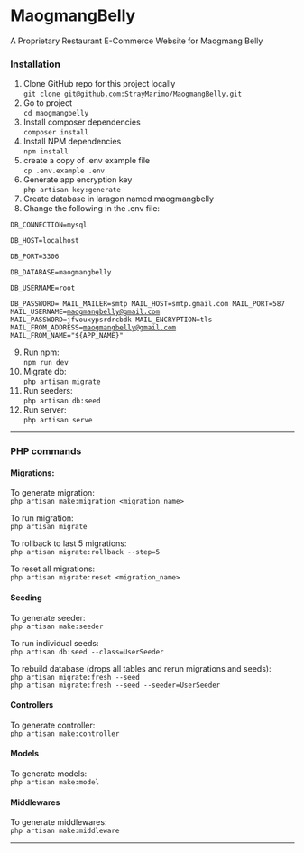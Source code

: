 # MaogmangBelly
A Proprietary Restaurant E-Commerce Website for Maogmang Belly
 
 
### Installation
1. Clone GitHub repo for this project locally   
<code>git clone git@github.com:StrayMarimo/MaogmangBelly.git</code>
2. Go to project  
 <code>cd maogmangbelly</code>  
3. Install composer dependencies  
 <code>composer install </code>
4. Install NPM dependencies  
<code>npm install </code>
5. create a copy of .env example file  
<code>cp .env.example .env </code>
6. Generate app encryption key  
<code>php artisan key:generate</code>
7. Create database in laragon named maogmangbelly
8. Change the following in the .env file:  

 <code>DB_CONNECTION=mysql  
  DB_HOST=localhost  
  DB_PORT=3306  
  DB_DATABASE=maogmangbelly  
  DB_USERNAME=root  
  DB_PASSWORD=
  MAIL_MAILER=smtp
  MAIL_HOST=smtp.gmail.com
  MAIL_PORT=587
  MAIL_USERNAME=maogmangbelly@gmail.com
  MAIL_PASSWORD=jfvouxypsrdrcbdk
  MAIL_ENCRYPTION=tls
  MAIL_FROM_ADDRESS=maogmangbelly@gmail.com
  MAIL_FROM_NAME="${APP_NAME}"
 </code>
 
  9. Run npm:  
  <code>npm run dev</code>  
  10. Migrate db:  
  <code>php artisan migrate</code> 
  11. Run seeders:  
  <code>php artisan db:seed</code>
  12. Run server:  
  <code>php artisan serve </code>
<hr>

### PHP commands
#### Migrations:
To generate migration:  
<code>php artisan make:migration <migration_name></code>

To run migration:  
<code>php artisan migrate</code>

To rollback to last 5 migrations:  
<code>php artisan migrate:rollback --step=5</code>

To reset all migrations:  
<code>php artisan migrate:reset <migration_name></code>

#### Seeding
To generate seeder:  
<code>php artisan make:seeder <SeederName></code>

To run individual seeds:  
<code>php artisan db:seed --class=UserSeeder</code>

To rebuild database (drops all tables and rerun migrations and seeds):  
<code>php artisan migrate:fresh --seed</code>  
<code>php artisan migrate:fresh --seed --seeder=UserSeeder</code>

#### Controllers
To generate controller:  
<code>php artisan make:controller <ControllerName></code>

#### Models
To generate models:  
<code>php artisan make:model <ModelName></code>

#### Middlewares
To generate middlewares:  
<code>php artisan make:middleware <MiddlewareName></code>
<hr>



